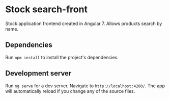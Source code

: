 # Stock search-front

Stock application frontend created in Angular 7.
Allows products search by name.

## Dependencies

Run `npm install` to install the project's dependencies. 

## Development server

Run `ng serve` for a dev server. Navigate to `http://localhost:4200/`. The app will automatically reload if you change any of the source files.
